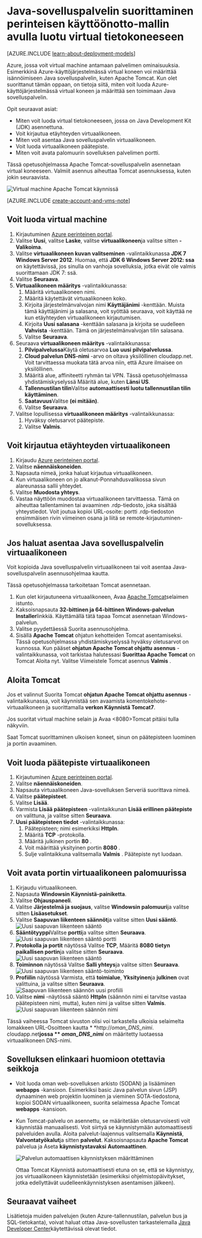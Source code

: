 <properties
    pageTitle="Tomcat virtual koneeseen | Microsoft Azure"
    description="Tässä opetusohjelmassa käytetään resursseja perinteinen käyttöönotto-mallin avulla luotu ja näyttää, miten voit luoda Windows Virtual machine ja määrittää sen toimimaan Apache Tomcat sovelluspalvelin."
    services="virtual-machines-windows"
    documentationCenter="java"
    authors="rmcmurray"
    manager="wpickett"
    editor=""
    tags="azure-service-management" />

<tags
    ms.service="virtual-machines-windows"
    ms.workload="web"
    ms.tgt_pltfrm="vm-windows"
    ms.devlang="Java"
    ms.topic="article"
    ms.date="08/11/2016"
    ms.author="robmcm"/>

# <a name="how-to-run-a-java-application-server-on-a-virtual-machine-created-with-the-classic-deployment-model"></a>Java-sovelluspalvelin suorittaminen perinteisen käyttöönotto-mallin avulla luotu virtual tietokoneeseen

[AZURE.INCLUDE [learn-about-deployment-models](../../includes/learn-about-deployment-models-classic-include.md)]


Azure, jossa voit virtual machine antamaan palvelimen ominaisuuksia. Esimerkkinä Azure-käyttöjärjestelmässä virtual koneen voi määrittää isännöimiseen Java sovelluspalvelin, kuten Apache Tomcat. Kun olet suorittanut tämän oppaan, on tietoja siitä, miten voit luoda Azure-käyttöjärjestelmässä virtual koneen ja määrittää sen toimimaan Java sovelluspalvelin.

Opit seuraavat asiat:

* Miten voit luoda virtual tietokoneeseen, jossa on Java Development Kit (JDK) asennettuna.
* Voit kirjautua etäyhteyden virtuaalikoneen.
* Miten voit asentaa Java sovelluspalvelin virtuaalikoneen.
* Voit luoda virtuaalikoneen päätepiste.
* Miten voit avata palomuurin sovelluksen palvelimen portti.

Tässä opetusohjelmassa Apache Tomcat-sovelluspalvelin asennetaan virtual koneeseen. Valmiit asennus aiheuttaa Tomcat asennuksessa, kuten jokin seuraavista.

![Virtual machine Apache Tomcat käynnissä][virtual_machine_tomcat]

[AZURE.INCLUDE [create-account-and-vms-note](../../includes/create-account-and-vms-note.md)]

## <a name="to-create-a-virtual-machine"></a>Voit luoda virtual machine

1. Kirjautuminen [Azure perinteinen portal](https://manage.windowsazure.com).
2. Valitse **Uusi**, valitse **Laske**, valitse **virtuaalikoneen**ja valitse sitten **-Valikoima**.
3. Valitse **virtuaalikoneen kuvan valitseminen** -valintaikkunassa **JDK 7 Windows Server 2012**.
Huomaa, että **JDK 6 Windows Server 2012: ssa** on käytettävissä, jos sinulla on vanhoja sovelluksia, jotka eivät ole valmis suorittamaan JDK 7: ssä.
4. Valitse **Seuraava**.
5. **Virtuaalikoneen määritys** -valintaikkunassa:
    1. Määritä virtuaalikoneen nimi.
    2. Määritä käytettävät virtuaalikoneen koko.
    3. Kirjoita järjestelmänvalvojan nimi **Käyttäjänimi** -kenttään. Muista tämä käyttäjänimi ja salasana, voit syöttää seuraava, voit käyttää ne kun etäyhteyden virtuaalikoneen kirjautumisen.
    4. Kirjoita **Uusi salasana** -kenttään salasana ja kirjoita se uudelleen **Vahvista** -kenttään. Tämä on järjestelmänvalvojan tilin salasana.
    5. Valitse **Seuraava**.
6. Seuraava **virtuaalikoneen määritys** -valintaikkunassa:
    1. **Pilvipalvelussa**Käytä oletusarvoa **Luo uusi pilvipalvelussa**.
    2. **Cloud palvelun DNS-nimi** -arvo on oltava yksilöllinen cloudapp.net. Voit tarvittaessa muokata tätä arvoa niin, että Azure ilmaisee on yksilöllinen.
    2. Määritä alue, affiniteetti ryhmän tai VPN. Tässä opetusohjelmassa yhdistämiskyselyssä Määritä alue, kuten **Länsi US**.
    2. **Tallennustilan tilin**Valitse **automaattisesti luotu tallennustilan tilin käyttäminen**.
    3. **Saatavuus**Valitse **(ei mitään)**.
    4. Valitse **Seuraava**.
7. Valitse lopullisessa **virtuaalikoneen määritys** -valintaikkunassa:
    1. Hyväksy oletusarvot päätepiste.
    2. Valitse **Valmis**.

## <a name="to-remotely-sign-in-to-your-virtual-machine"></a>Voit kirjautua etäyhteyden virtuaalikoneen

1. Kirjaudu [Azure perinteinen portal](https://manage.windowsazure.com).
2. Valitse **näennäiskoneiden**.
3. Napsauta nimeä, jonka haluat kirjautua virtuaalikoneen.
4. Kun virtuaalikoneen on jo alkanut-Ponnahdusvalikossa sivun alareunassa sallii yhteydet.
5. Valitse **Muodosta yhteys**.
6. Vastaa näyttöön muodostaa virtuaalikoneen tarvittaessa. Tämä on aiheuttaa tallentaminen tai avaaminen .rdp-tiedosto, joka sisältää yhteystiedot. Voit joutua kopioi URL-osoite: portti .rdp-tiedoston ensimmäisen rivin viimeinen osana ja liitä se remote-kirjautuminen-sovelluksessa.

## <a name="to-install-a-java-application-server-on-your-virtual-machine"></a>Jos haluat asentaa Java sovelluspalvelin virtuaalikoneen

Voit kopioida Java sovelluspalvelin virtuaalikoneen tai voit asentaa Java-sovelluspalvelin asennusohjelmaa kautta.

Tässä opetusohjelmassa tarkoitetaan Tomcat asennetaan.

1. Kun olet kirjautuneena virtuaalikoneen, Avaa [Apache Tomcat](http://tomcat.apache.org/download-70.cgi)selaimen istunto.
2. Kaksoisnapsauta **32-bittinen ja 64-bittinen Windows-palvelun Installer**linkkiä. Käyttämällä tätä tapaa Tomcat asennetaan Windows-palvelun.
3. Valitse pyydettäessä Suorita asennusohjelma.
4. Sisällä **Apache Tomcat** ohjatun kehotteiden Tomcat asentamiseksi. Tässä opetusohjelmassa yhdistämiskyselyssä hyväksy oletusarvot on kunnossa. Kun pääset **ohjatun Apache Tomcat ohjattu asennus** -valintaikkunassa, voit tarkistaa halutessasi **Suorittaa Apache Tomcat** on Tomcat Aloita nyt. Valitse Viimeistele Tomcat asennus **Valmis** .

## <a name="to-start-tomcat"></a>Aloita Tomcat
Jos et valinnut Suorita Tomcat **ohjatun Apache Tomcat ohjattu asennus** -valintaikkunassa, voit käynnistää sen avaamista komentokehote-virtuaalikoneen ja suorittamalla **verkon Käynnistä Tomcat7**.

Jos suoritat virtual machine selain ja Avaa <8080>Tomcat pitäisi tulla näkyviin.

Saat Tomcat suorittaminen ulkoisen koneet, sinun on päätepisteen luominen ja portin avaaminen.

## <a name="to-create-an-endpoint-for-your-virtual-machine"></a>Voit luoda päätepiste virtuaalikoneen
1. Kirjautuminen [Azure perinteinen portal](https://manage.windowsazure.com).
2. Valitse **näennäiskoneiden**.
3. Napsauta virtuaalikoneen Java-sovelluksen Serveriä suorittava nimeä.
4. Valitse **päätepisteet**.
5. Valitse **Lisää**.
6. Varmista **Lisää päätepisteen** -valintaikkunan **Lisää erillinen päätepiste** on valittuna, ja valitse sitten **Seuraava**.
7. **Uusi päätepisteen tiedot** -valintaikkunassa:
    1. Päätepisteen; nimi esimerkiksi **HttpIn**.
    2. Määritä **TCP** -protokolla.
    3. Määritä julkinen portin **80** .
    4. Voit määrittää yksityinen portin **8080** .
    5. Sulje valintaikkuna valitsemalla **Valmis** . Päätepiste nyt luodaan.

## <a name="to-open-a-port-in-the-firewall-for-your-virtual-machine"></a>Voit avata portin virtuaalikoneen palomuurissa
1. Kirjaudu virtuaalikoneen.
2. Napsauta **Windowsin Käynnistä-painiketta**.
3. Valitse **Ohjauspaneeli**.
4. Valitse **Järjestelmä ja suojaus**, valitse **Windowsin palomuuri**ja valitse sitten **Lisäasetukset**.
5. Valitse **Saapuvan liikenteen säännöt**ja valitse sitten **Uusi sääntö**.
 ![Uusi saapuvan liikenteen sääntö][NewIBRule]
6. **Sääntötyyppi**Valitse **portti**ja valitse sitten **Seuraava**.
 ![Uusi saapuvan liikenteen sääntö portti][NewRulePort]
7. **Protokolla ja portit** näytössä Valitse **TCP**, Määritä **8080** **tietyn paikallisen portin**ja valitse sitten **Seuraava**.
 ![Uusi saapuvan liikenteen sääntö][NewRuleProtocol]
8. **Toiminnon** näytössä Valitse **Salli yhteys**ja valitse sitten **Seuraava**.
 ![Uusi saapuvan liikenteen sääntö-toiminto][NewRuleAction]
9. **Profiilin** näytössä Varmista, että **toimialue**, **Yksityinen**ja **julkinen** ovat valittuina, ja valitse sitten **Seuraava**.
 ![Saapuvan liikenteen säännön uusi profiili][NewRuleProfile]
10. Valitse **nimi** -näytössä sääntö **HttpIn** (säännön nimi ei tarvitse vastaa päätepisteen nimi, mutta), kuten nimi ja valitse sitten **Valmis**.  
 ![Uusi saapuvan liikenteen säännön nimi][NewRuleName]

Tässä vaiheessa Tomcat sivuston olisi voi tarkastella ulkoisia selaimelta lomakkeen URL-Osoitteen kautta * *http://*oman\_DNS\_nimi*. cloudapp.net**jossa ** *oman\_DNS\_nimi*** on määritetty luotaessa virtuaalikoneen DNS-nimi.

## <a name="application-lifecycle-considerations"></a>Sovelluksen elinkaari huomioon otettavia seikkoja
* Voit luoda oman web-sovelluksen arkisto (SODAN) ja lisääminen **webapps** -kansioon. Esimerkiksi basic Java palvelun sivun (JSP) dynaaminen web projektin luominen ja vieminen SOTA-tiedostona, kopioi SODAN virtuaalikoneen, suorita selaimessa Apache Tomcat **webapps** -kansioon.
* Kun Tomcat-palvelu on asennettu, se määritetään oletusarvoisesti voit käynnistää manuaalisesti. Voit siirtyä se käynnistymään automaattisesti palveluiden avulla. Aloita palvelut-laajennus valitsemalla **Käynnistä**, **Valvontatyökalut**ja sitten **palvelut**. Kaksoisnapsauta **Apache Tomcat** palvelua ja Aseta **käynnistystavaksi** **Automaattinen**.

    ![Palvelun automaattisen käynnistyksen määrittäminen][service_automatic_startup]

    Ottaa Tomcat Käynnistä automaattisesti etuna on se, että se käynnistyy, jos virtuaalikoneen käynnistetään (esimerkiksi ohjelmistopäivitykset, jotka edellyttävät uudelleenkäynnistyksen asentamisen jälkeen).

## <a name="next-steps"></a>Seuraavat vaiheet
Lisätietoja muiden palvelujen (kuten Azure-tallennustilan, palvelun bus ja SQL-tietokanta), voivat haluat ottaa Java-sovellusten tarkastelemalla [Java Developer Center](https://azure.microsoft.com/develop/java/)käytettävissä olevat tiedot.

[virtual_machine_tomcat]: ./media/virtual-machines-windows-classic-java-run-tomcat-app-server/WA_VirtualMachineRunningApacheTomcat.png

[service_automatic_startup]: ./media/virtual-machines-windows-classic-java-run-tomcat-app-server/WA_TomcatServiceAutomaticStart.png









[NewIBRule]: ./media/virtual-machines-windows-classic-java-run-tomcat-app-server/NewInboundRule.png
[NewRulePort]: ./media/virtual-machines-windows-classic-java-run-tomcat-app-server/NewRulePort.png
[NewRuleProtocol]: ./media/virtual-machines-windows-classic-java-run-tomcat-app-server/NewRuleProtocol.png
[NewRuleAction]: ./media/virtual-machines-windows-classic-java-run-tomcat-app-server/NewRuleAction.png
[NewRuleName]: ./media/virtual-machines-windows-classic-java-run-tomcat-app-server/NewRuleName.png
[NewRuleProfile]: ./media/virtual-machines-windows-classic-java-run-tomcat-app-server/NewRuleProfile.png
